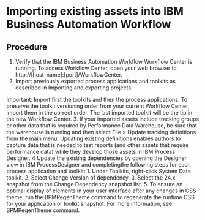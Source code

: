 # Importing existing assets into IBM Business Automation Workflow

## Procedure

1. Verify that the IBM Business Automation Workflow
Workflow Center is running. 
To access Workflow Center, open your web
browser to http://[host\_name]:[port]/WorkflowCenter.
2. Import previously exported process applications and toolkits as described in Importing and exporting projects. 

Important: Import first the toolkits and then the process applications. To preserve the
toolkit versioning order from your current Workflow Center, import them in the
correct order. The last imported toolkit will be the tip in the new Workflow Center.
3. If your imported assets include tracking groups or other data that is required by
Performance Data Warehouse, be sure that the warehouse is running and then select
File > Update tracking definitions from the main menu.
 Updating existing definitions enables authors to capture data that is needed to test
reports (and other assets that require performance data) while they develop those assets in IBM Process
Designer.
4 Update the existing dependencies by opening the Designer view in IBM ProcessDesigner and completingthe following steps for each process application and toolkit:
    1. Under Toolkits, right-click System Data toolkit.
    2. Select Change Version of dependency.
    3. Select the 24.x snapshot from the Change Dependency snapshot list.
5. To ensure an optimal display of elements in your user interface after any changes in CSS theme,
run the BPMRegenTheme command to regenerate the runtime CSS for your application
or toolkit snapshot.
For more information, see BPMRegenTheme command.